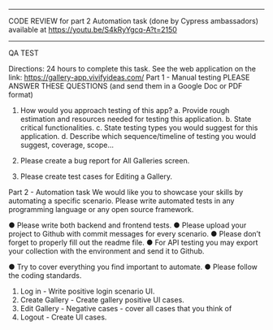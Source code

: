 *****************
CODE REVIEW for part 2 Automation task (done by Cypress ambassadors) available at https://youtu.be/S4kRyYgcq-A?t=2150
*****************

QA TEST

Directions:
24 hours to complete this task.
See the web application on the link: https://gallery-app.vivifyideas.com/
Part 1 - Manual testing
PLEASE ANSWER THESE QUESTIONS (and send them in a Google Doc or PDF format)
1. How would you approach testing of this app?
a. Provide rough estimation and resources needed for testing this
application.
b. State critical functionalities.
c. State testing types you would suggest for this application.
d. Describe which sequence/timeline of testing you would suggest,
coverage, scope...

2. Please create a bug report for All Galleries screen.
3. Please create test cases for Editing a Gallery.

Part 2 - Automation task
We would like you to showcase your skills by automating a specific scenario.
Please write automated tests in any programming language or any open source
framework.

● Please write both backend and frontend tests.
● Please upload your project to Github with commit messages for
every scenario.
● Please don’t forget to properly fill out the readme file.
● For API testing you may export your collection with the environment
and send it to Github.

● Try to cover everything you find important to automate.
● Please follow the coding standards.

1. Log in - Write positive login scenario UI.
2. Create Gallery - Create gallery positive UI cases.
3. Edit Gallery - Negative cases - cover all cases that you think of
4. Logout - Create UI cases.
